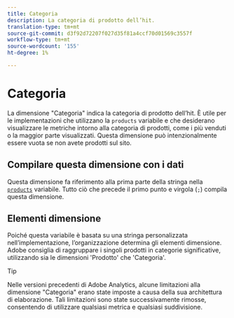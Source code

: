 ```yaml
---
title: Categoria
description: La categoria di prodotto dell’hit.
translation-type: tm+mt
source-git-commit: d3f92d72207f027d35f81a4ccf70d01569c3557f
workflow-type: tm+mt
source-wordcount: '155'
ht-degree: 1%

---
```



# Categoria

La dimensione &quot;Categoria&quot; indica la categoria di prodotto dell’hit. È utile per le implementazioni che utilizzano la `products` variabile e che desiderano visualizzare le metriche intorno alla categoria di prodotti, come i più venduti o la maggior parte visualizzati. Questa dimensione può intenzionalmente essere vuota se non avete prodotti sul sito.

## Compilare questa dimensione con i dati

Questa dimensione fa riferimento alla prima parte della stringa nella [`products`](/help/implement/vars/page-vars/products.md) variabile. Tutto ciò che precede il primo punto e virgola (`;`) compila questa dimensione.

## Elementi dimensione

Poiché questa variabile è basata su una stringa personalizzata nell’implementazione, l’organizzazione determina gli elementi dimensione. Adobe consiglia di raggruppare i singoli prodotti in categorie significative, utilizzando sia le dimensioni &#39;Prodotto&#39; che &#39;Categoria&#39;.

>[!TIP]
>
>Nelle versioni precedenti di Adobe  Analytics, alcune limitazioni alla dimensione &quot;Categoria&quot; erano state imposte a causa della sua architettura di elaborazione. Tali limitazioni sono state successivamente rimosse, consentendo di utilizzare qualsiasi metrica e qualsiasi suddivisione.

